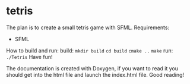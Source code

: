 # tetris

The plan is to create a small tetris game with SFML.
Requirements:
- SFML

How to build and run:
  build:
    ```
      mkdir build
    ```
    ```
      cd build
    ```
    ```
      cmake ..
    ```
    ```
      make
    ```
  run:
    ```
      ./Tetris
    ```
Have fun!

The documentation is created with Doxygen, if you want to read it you should get into the html file and launch the index.html file. Good reading!
